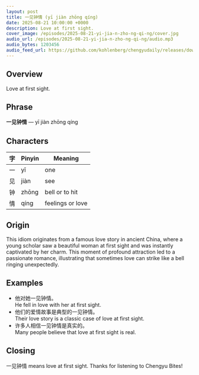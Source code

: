 ```yaml
---
layout: post
title: 一见钟情 (yī jiàn zhōng qíng)
date: 2025-08-21 10:00:00 +0000
description: Love at first sight.
cover_image: /episodes/2025-08-21-yi-jia-n-zho-ng-qi-ng/cover.jpg
audio_url: /episodes/2025-08-21-yi-jia-n-zho-ng-qi-ng/audio.mp3
audio_bytes: 1203456
audio_feed_url: https://github.com/kohlenberg/chengyudaily/releases/download/v20250821-yi-jia-n-zho-ng-qi-ng/2025-08-21-yi-jia-n-zho-ng-qi-ng.mp3
---
```





## Overview
Love at first sight.

## Phrase
**一见钟情** — yī jiàn zhōng qíng

## Characters

| 字 | Pinyin | Meaning          |
| --- | --- | --- |
| 一  | yī     | one              |
| 见  | jiàn   | see              |
| 钟  | zhōng  | bell or to hit   |
| 情  | qíng   | feelings or love  |
## Origin
This idiom originates from a famous love story in ancient China, where a young scholar saw a beautiful woman at first sight and was instantly captivated by her charm. This moment of profound attraction led to a passionate romance, illustrating that sometimes love can strike like a bell ringing unexpectedly.

## Examples
- 他对她一见钟情。<br>He fell in love with her at first sight.
- 他们的爱情故事是典型的一见钟情。<br>Their love story is a classic case of love at first sight.
- 许多人相信一见钟情是真实的。<br>Many people believe that love at first sight is real.

## Closing
一见钟情 means love at first sight. Thanks for listening to Chengyu Bites!
